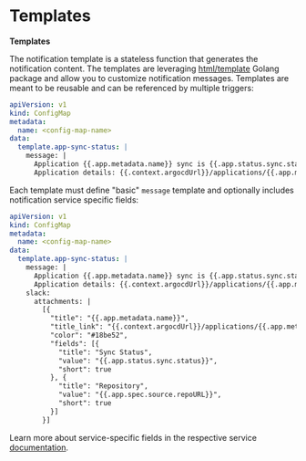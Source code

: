 # Templates

**Templates**

The notification template is a stateless function that generates the notification content. The templates are leveraging [html/template](https://golang.org/pkg/html/template/) Golang package
and allow you to customize notification messages. Templates are meant to be reusable and can be referenced by multiple triggers:

```yaml
apiVersion: v1
kind: ConfigMap
metadata:
  name: <config-map-name>
data:
  template.app-sync-status: |
    message: |
      Application {{.app.metadata.name}} sync is {{.app.status.sync.status}}.
      Application details: {{.context.argocdUrl}}/applications/{{.app.metadata.name}}.
```

Each template must define "basic" `message` template and optionally includes notification service specific fields:

```yaml
apiVersion: v1
kind: ConfigMap
metadata:
  name: <config-map-name>
data:
  template.app-sync-status: |
    message: |
      Application {{.app.metadata.name}} sync is {{.app.status.sync.status}}.
      Application details: {{.context.argocdUrl}}/applications/{{.app.metadata.name}}.
    slack:
      attachments: |
        [{
          "title": "{{.app.metadata.name}}",
          "title_link": "{{.context.argocdUrl}}/applications/{{.app.metadata.name}}",
          "color": "#18be52",
          "fields": [{
            "title": "Sync Status",
            "value": "{{.app.status.sync.status}}",
            "short": true
          }, {
            "title": "Repository",
            "value": "{{.app.spec.source.repoURL}}",
            "short": true
          }]
        }]
```

Learn more about service-specific fields in the respective service [documentation](./services/overview.md).
